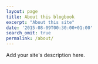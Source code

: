 ```yaml
---
layout: page
title: About this blogbook
excerpt: "About this site"
date: '2015-08-09T00:30:00+01:00'
search_omit: true
permalink: /about/
---
```

Add your site's description here.
